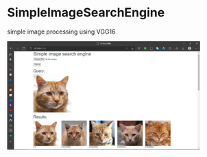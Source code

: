 # SimpleImageSearchEngine

simple image processing using VGG16

<img src="https://github.com/lolimilkita/SimpleImageSearchEngine/blob/master/img/2021-12-15.png" width="450px" height="auto">
